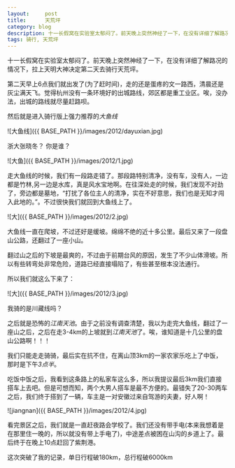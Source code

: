 ```yaml
---
layout:     post
title:      天荒坪
category: blog
description: 十一长假窝在实验室太郁闷了。前天晚上突然神经了一下，在没有详细了解路况的情况下，拉上天明大神决定第二天去骑行天荒坪。
tags: 骑行, 天荒坪
---
```


十一长假窝在实验室太郁闷了。前天晚上突然神经了一下，在没有详细了解路况的情况下，拉上天明大神决定第二天去骑行天荒坪。

第二天早上6点我们就出发了(为了赶时间)，走的还是蛋疼的文一路西，清晨还是灰尘满天飞。觉得杭州没有一条环境好的出城路线，郊区都是重工业区。唉，没办法，出城的路线就尽量赶路呗。

然后就是进入骑行版上强力推荐的*大鱼线*

![大鱼线]({{ BASE_PATH }}/images/2012/dayuxian.jpg)

浙大张晓冬？ 你是谁？

![大鱼]({{ BASE_PATH }}/images/2012/1.jpg)

走大鱼线的时候，我们有一段路走错了。那段路特别清净，没有车，没有人，一边都是竹林,另一边是水库，真是风水宝地啊。在往深处走的时候，我们发现不对劲了，旁边都是墓地，“打扰了各位主人的清净，实在不好意思，我们也是无知才闯入此地的。”。不过很快我们就回到大鱼线上了。

![大]({{ BASE_PATH }}/images/2012/2.jpg)

大鱼线一直在爬坡，不过还好是缓坡。绵绵不绝的近十多公里。最后又来了一段盘山公路，还翻过了一座小山。

翻过山之后的下坡是最爽的，不过由于前期台风的原因，发生了不少山体滑坡。所以有些转弯处非常危险，道路已经直接塌陷了，有些甚至根本没法通行。

所以我们就这么下来了：

![大]({{ BASE_PATH }}/images/2012/3.jpg)

我骑的是川藏线吗？

之后就是恐怖的*江南天池*。由于之前没有调查清楚，我以为走完大鱼线，翻过了一座山之后，之后在走3-4km的上坡就到*江南天池*了。唉，谁知道是十几公里的盘山公路啊！！！

我们只能走走骑骑，最后实在抗不住，在离山顶3km的一家农家乐吃上了中饭，那时是下午*3点半*。

吃饭中饭之后，我看到这条路上的私家车这么多，所以我提议最后3km我们直接搭车上去吧。但是可想而知，两个大男人搭车是最不方便的。最错失了20-30两车之后，我们终于搭到了一辆，车主是一对安徽过来自驾游的夫妻，好人啊！

![jiangnan]({{ BASE_PATH }}/images/2012/4.jpg)

看完景区之后，我们就是一直赶夜路会学校了。我们还没有带手电(本来我想着是在那里住一晚的，所以就没有带上手电了)，中途差点被困在山沟的乡道上了。最后终于在晚上10点赶回了紫荆港。

这次突破了我的记录，单日行程破180km，总行程破6000km
